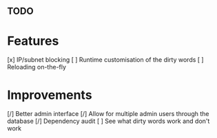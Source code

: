 TODO
----

Features
========
[x] IP/subnet blocking
[ ] Runtime customisation of the dirty words
[ ] Reloading on-the-fly

Improvements
============
[/] Better admin interface
[/] Allow for multiple admin users through the database
[/] Dependency audit
[ ] See what dirty words work and don't work
